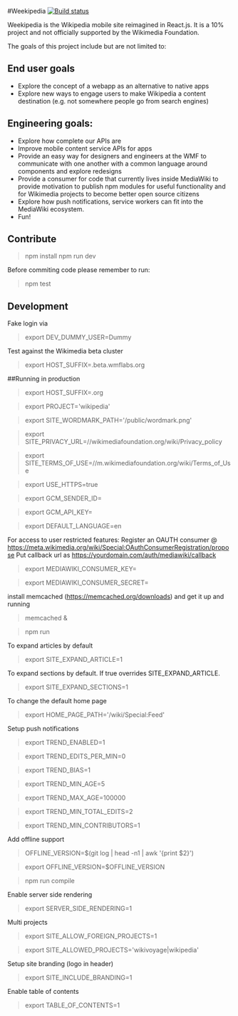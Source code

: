 #Weekipedia [![Build status](https://travis-ci.org/jdlrobson/weekipedia.svg?branch=master&r=1)](https://travis-ci.org/jdlrobson/weekipedia)

Weekipedia is the Wikipedia mobile site reimagined in React.js. It is a 10% project and not officially supported by the Wikimedia Foundation.

The goals of this project include but are not limited to:

## End user goals
* Explore the concept of a webapp as an alternative to native apps
* Explore new ways to engage users to make Wikipedia a content destination (e.g. not somewhere people go from search engines)

## Engineering goals:
* Explore how complete our APIs are
* Improve mobile content service APIs for apps
* Provide an easy way for designers and engineers at the WMF to communicate with one another with a common language around components and explore redesigns
* Provide a consumer for code that currently lives inside MediaWiki to provide motivation to publish npm modules for useful functionality and for Wikimedia projects to become better open source citizens
* Explore how push notifications, service workers can fit into the MediaWiki ecosystem.
* Fun!

## Contribute

> npm install
> npm run dev

Before commiting code please remember to run:
> npm test

## Development

Fake login via

> export DEV_DUMMY_USER=Dummy

Test against the Wikimedia beta cluster

> export HOST_SUFFIX=.beta.wmflabs.org

##Running in production

> export HOST_SUFFIX=.org

> export PROJECT='wikipedia'

> export SITE_WORDMARK_PATH='/public/wordmark.png'

> export SITE_PRIVACY_URL=//wikimediafoundation.org/wiki/Privacy_policy

> export SITE_TERMS_OF_USE=//m.wikimediafoundation.org/wiki/Terms_of_Use

> export USE_HTTPS=true

> export GCM_SENDER_ID=

> export GCM_API_KEY=

> export DEFAULT_LANGUAGE=en

For access to user restricted features:
Register an OAUTH consumer @ https://meta.wikimedia.org/wiki/Special:OAuthConsumerRegistration/propose
Put callback url as https://yourdomain.com/auth/mediawiki/callback

> export MEDIAWIKI_CONSUMER_KEY=

> export MEDIAWIKI_CONSUMER_SECRET=

install memcached (https://memcached.org/downloads) and get it up and running

> memcached &

> npm run

To expand articles by default

> export SITE_EXPAND_ARTICLE=1

To expand sections by default. If true overrides SITE_EXPAND_ARTICLE.
> export SITE_EXPAND_SECTIONS=1

To change the default home page

> export HOME_PAGE_PATH='/wiki/Special:Feed'

Setup push notifications
> export TREND_ENABLED=1

> export TREND_EDITS_PER_MIN=0

> export TREND_BIAS=1

> export TREND_MIN_AGE=5

> export TREND_MAX_AGE=100000

> export TREND_MIN_TOTAL_EDITS=2

> export TREND_MIN_CONTRIBUTORS=1

Add offline support

> OFFLINE_VERSION=$(git log | head -n1 | awk '{print $2}')

> export OFFLINE_VERSION=$OFFLINE_VERSION

> npm run compile

Enable server side rendering

> export SERVER_SIDE_RENDERING=1

Multi projects

> export SITE_ALLOW_FOREIGN_PROJECTS=1

> export SITE_ALLOWED_PROJECTS='wikivoyage|wikipedia'

Setup site branding (logo in header)

> export SITE_INCLUDE_BRANDING=1

Enable table of contents

> export TABLE_OF_CONTENTS=1
